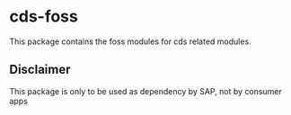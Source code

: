 # cds-foss

This package contains the foss modules for cds related modules.

## Disclaimer

This package is only to be used as dependency by SAP, not by consumer apps
